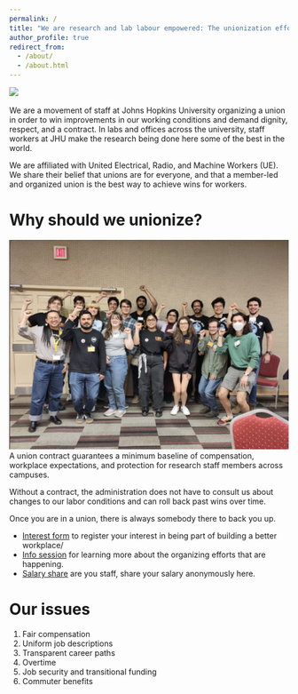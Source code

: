 ```yaml
---
permalink: /
title: "We are research and lab labour empowered: The unionization effort for JHU research staff"
author_profile: true
redirect_from: 
  - /about/
  - /about.html
---
```

![](/images/ralle_flyer.png)

We are a movement of staff at Johns Hopkins University organizing a union in order to win improvements in our working conditions and demand dignity, respect, and a contract. In labs and offices across the university, staff workers at JHU make the research being done here some of the best in the world.

We are affiliated with United Electrical, Radio, and Machine Workers (UE). We share their belief that unions are for everyone, and that a member-led and organized union is the best way to achieve wins for workers.

Why should we unionize?
======
![](/images/ralle_group.png)
A union contract guarantees a minimum baseline of compensation, workplace expectations, and protection for research staff members across campuses. 

Without a contract, the administration does not have to consult us about changes to our labor conditions and can roll back past wins over time.

Once you are in a union, there is always somebody there to back you up. 

- [Interest form](http://tinyurl.com/ralle-petition)  to register your interest in being part of building a better workplace/
- [Info session](https://forms.gle/soJMaRocy4XQvN6q7) for learning more about the organizing efforts that are happening.
- [Salary share](https://docs.google.com/forms/d/15m-pFtZgaD016DWXY3dqhILbr49kELBZ-RcRRmlvmiQ/viewform?edit_requested=true) are you staff, share your salary anonymously here.

Our issues
======
1. Fair compensation
2. Uniform job descriptions
3. Transparent career paths
4. Overtime
5. Job security and transitional funding
6. Commuter benefits
